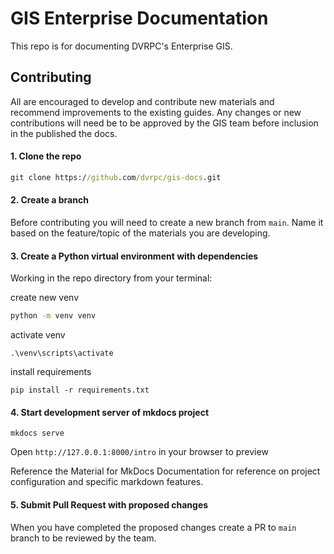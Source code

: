 # GIS Enterprise Documentation
This repo is for documenting DVRPC's Enterprise GIS.

## Contributing
All are encouraged to develop and contribute new materials and recommend improvements to the existing guides. Any changes or new contributions will need be to be approved by the GIS team before inclusion in the published the docs. 

#### 1. Clone the repo
``` cmd
git clone https://github.com/dvrpc/gis-docs.git
```
#### 2. Create a branch
Before contributing you will need to create a new branch from `main`. Name it based on the feature/topic of the materials you are developing. 

#### 3. Create a Python virtual environment with dependencies
Working in the repo directory from your terminal:

create new venv
```cmd
python -m venv venv
```
activate venv
```
.\venv\scripts\activate
```
install requirements
```
pip install -r requirements.txt
```
#### 4. Start development server of mkdocs project
```
mkdocs serve
```
Open `http://127.0.0.1:8000/intro` in your browser to preview

Reference the Material for MkDocs Documentation for reference on project configuration and specific markdown features.

#### 5. Submit Pull Request with proposed changes
When you have completed the proposed changes create a PR to `main` branch to be reviewed by the team.